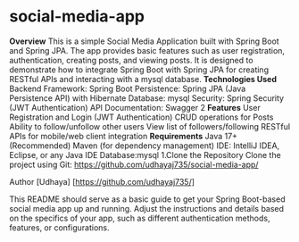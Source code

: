 # social-media-app
**Overview**
This is a simple Social Media Application built with Spring Boot and Spring JPA. 
The app provides basic features such as user registration, authentication, creating posts, and viewing posts. 
It is designed to demonstrate how to integrate Spring Boot with Spring JPA for creating RESTful APIs and interacting with a mysql database.
**Technologies Used**
Backend Framework: Spring Boot
Persistence: Spring JPA (Java Persistence API) with Hibernate
Database: mysql
Security: Spring Security (JWT Authentication)
API Documentation: Swagger 2
**Features**
User Registration and Login (JWT Authentication)
CRUD operations for Posts
Ability to follow/unfollow other users
View list of followers/following
RESTful APIs for mobile/web client integration
**Requirements**
Java 17+ (Recommended)
Maven (for dependency management)
IDE: IntelliJ IDEA, Eclipse, or any Java IDE
Database:mysql
1.Clone the Repository
Clone the project using Git:
https://github.com/udhayaj735/social-media-app/


Author
[Udhaya]
[https://github.com/udhayaj735/]

This README should serve as a basic guide to get your Spring Boot-based social media app up and running. Adjust the instructions and details based on the specifics of your app, such as different authentication methods, features, or configurations.
